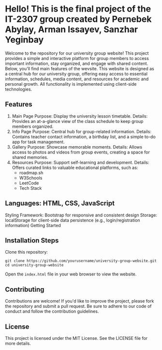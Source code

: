 # Hello! This is the final project of the IT-2307 group created by Pernebek Abylay, Arman Issayev, Sanzhar Yeginbay

Welcome to the repository for our university group website! This project provides a simple and interactive platform for group members to access important information, stay organized, and engage with shared content. Below, you'll find main features of the wevsite. This website is designed as a central hub for our university group, offering easy access to essential information, schedules, media content, and resources for academic and personal growth. All functionality is implemented using client-side technologies.

## Features

  1. Main Page
    Purpose: Display the university lesson timetable.
    Details: Provides an at-a-glance view of the class schedule to keep group members organized.
  2. Info Page
    Purpose: Central hub for group-related information.
    Details: Contains teacher contact information, a birthday list, and a simple to-do app for task management.
  3. Gallery
    Purpose: Showcase memorable moments.
    Details: Allows access to photos and videos from group events, creating a space for shared memories.
  4. Resources
    Purpose: Support self-learning and development.
    Details: Offers curated links to valuable educational platforms, such as:
      - roadmap.sh
      - W3Schools
      - LeetCode
      - Tech Stack

## Languages: HTML, CSS, JavaScript
Styling Framework: Bootstrap for responsive and consistent design
Storage: localStorage for client-side data persistence (e.g., login/registration information)
Getting Started

## Installation Steps
Clone this repository:
```
git clone https://github.com/yourusername/university-group-website.git
cd university-group-website
```
Open the `index.html` file in your web browser to view the website.

## Contributing

Contributions are welcome! If you'd like to improve the project, please fork the repository and submit a pull request. Be sure to adhere to our code of conduct and follow the contribution guidelines.

## License

This project is licensed under the MIT License. See the LICENSE file for more details.
